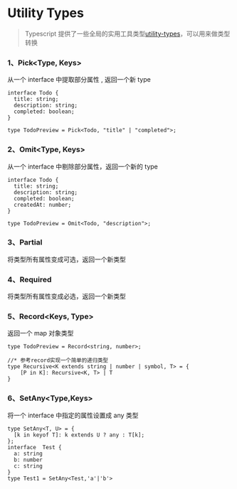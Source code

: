 # Utility Types

> Typescript 提供了一些全局的实用工具类型[utility-types](https://www.typescriptlang.org/docs/handbook/utility-types.html)，可以用来做类型转换

### 1、Pick<Type, Keys>

从一个 interface 中提取部分属性 , 返回一个新 type

```
interface Todo {
  title: string;
  description: string;
  completed: boolean;
}

type TodoPreview = Pick<Todo, "title" | "completed">;

```

### 2、Omit<Type, Keys>

从一个 interface 中剔除部分属性，返回一个新的 type

```
interface Todo {
  title: string;
  description: string;
  completed: boolean;
  createdAt: number;
}

type TodoPreview = Omit<Todo, "description">;
```

### 3、Partial<Type>

将类型所有属性变成可选，返回一个新类型

### 4、Required<Type>

将类型所有属性变成必选，返回一个新类型

### 5、Record<Keys, Type>

返回一个 map 对象类型

```
type TodoPreview = Record<string, number>;

//* 参考record实现一个简单的递归类型
type Recursive<K extends string | number | symbol, T> = {
    [P in K]: Recursive<K, T> | T
}
```

### 6、SetAny<Type,Keys>

将一个 interface 中指定的属性设置成 any 类型

```
type SetAny<T, U> = {
  [k in keyof T]: k extends U ? any : T[k];
};
interface  Test {
  a: string
  b: number
  c: string
}
type Test1 = SetAny<Test,'a'|'b'>
```
